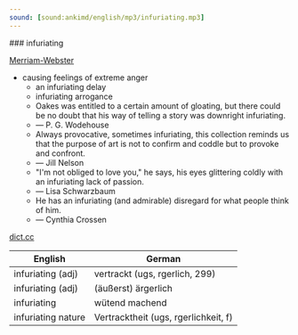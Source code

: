 ```yaml
---
sound: [sound:ankimd/english/mp3/infuriating.mp3]
---
```


\### infuriating

[Merriam-Webster](https://www.merriam-webster.com/dictionary/infuriating)

- causing feelings of extreme anger
    - an infuriating delay
    - infuriating arrogance
    - Oakes was entitled to a certain amount of gloating, but there could be no doubt that his way of telling a story was downright infuriating.
    - — P. G. Wodehouse
    - Always provocative, sometimes infuriating, this collection reminds us that the purpose of art is not to confirm and coddle but to provoke and confront.
    - — Jill Nelson
    - "I'm not obliged to love you," he says, his eyes glittering coldly with an infuriating lack of passion.
    - — Lisa Schwarzbaum
    - He has an infuriating (and admirable) disregard for what people think of him.
    - — Cynthia Crossen

[dict.cc](https://www.dict.cc/infuriating)

| English        | German       |
| -------------- | ------------ |
| infuriating (adj) | vertrackt (ugs, rgerlich, 299) |
| infuriating (adj) | (äußerst) ärgerlich |
| infuriating | wütend machend |
| infuriating nature | Vertracktheit (ugs, rgerlichkeit, f) |
